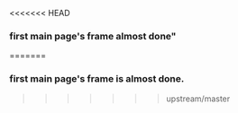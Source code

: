 <<<<<<< HEAD
### first main page's frame almost done"
=======
### first main page's frame is almost done.
>>>>>>> upstream/master